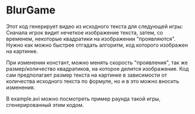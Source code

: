 # BlurGame

Этот код генерирует видео из исходного текста для следующей игры:
Сначала игрок видит нечеткое изображение текста, затем, со временем, некоторые квадратики на изображении "проявляются". Нужно как можно быстрее отгадать алгоритм, код которого изображен на картинке.

При изменении констант, можно менять скорость "проявления", так же размер/количество квадратиков, на которое делится изображение.
Код сам предполагает размер текста на картинке в зависимости от количества исходного текста по формуле, но и в это можно вносить изменения.

В example.avi можно посмотреть пример раунда такой игры, сгенерированный этим кодом.
